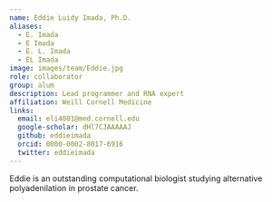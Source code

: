 ```yaml
---
name: Eddie Luidy Imada, Ph.D.
aliases:
  - E. Imada
  - E Imada
  - E. L. Imada
  - EL Imada
image: images/team/Eddie.jpg
role: collaborator
group: alum
description: Lead programmer and RNA expert
affiliation: Weill Cornell Medicine
links:
  email: eli4001@med.cornell.edu
  google-scholar: dHl7CJAAAAAJ
  github: eddieimada
  orcid: 0000-0002-8017-6916
  twitter: eddieimada
---
```


Eddie is an outstanding computational biologist studying alternative polyadenilation in prostate cancer.